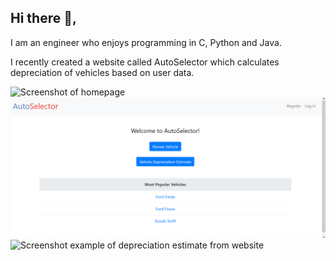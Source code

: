 ## Hi there 👋, 

I am an engineer who enjoys programming in C, Python and Java.

I recently created a website called AutoSelector which calculates depreciation of vehicles based on user data.

<img src="https://github.com/wt6/wt6/tree/master/img/homepage.png" alt="Screenshot of homepage" width="800"/>

<img src="img/homepage.png" width="800"/>

<img src="https://github.com/wt6/wt6/tree/master/img/depreciation_example.png" alt="Screenshot example of depreciation estimate from website" width="800"/>

<!--
**wt6/wt6** is a ✨ _special_ ✨ repository because its `README.md` (this file) appears on your GitHub profile.

Here are some ideas to get you started:

- 🔭 I’m currently working on ...
- 🌱 I’m currently learning ...
- 👯 I’m looking to collaborate on ...
- 🤔 I’m looking for help with ...
- 💬 Ask me about ...
- 📫 How to reach me: ...
- 😄 Pronouns: ...
- ⚡ Fun fact: ...
-->
